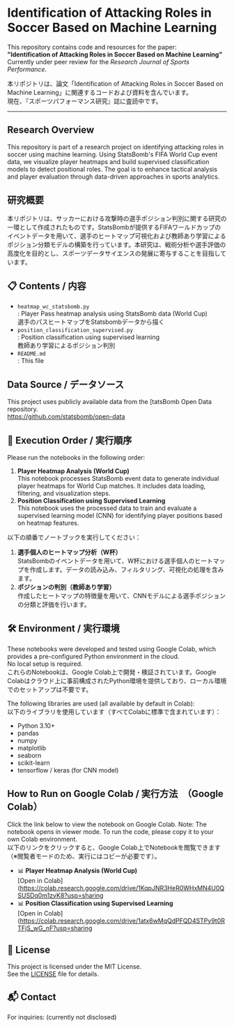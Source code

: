 # Identification of Attacking Roles in Soccer Based on Machine Learning

This repository contains code and resources for the paper:  
**"Identification of Attacking Roles in Soccer Based on Machine Learning"**  
Currently under peer review for the *Research Journal of Sports Performance*.

本リポジトリは、論文「Identification of Attacking Roles in Soccer Based on Machine Learning」に関連するコードおよび資料を含んでいます。  
現在、『スポーツパフォーマンス研究』誌に査読中です。

---

## Research Overview

This repository is part of a research project on identifying attacking roles in soccer using machine learning. Using StatsBomb's FIFA World Cup event data, we visualize player heatmaps and build supervised classification models to detect positional roles. The goal is to enhance tactical analysis and player evaluation through data-driven approaches in sports analytics.

## 研究概要

本リポジトリは、サッカーにおける攻撃時の選手ポジション判別に関する研究の一環として作成されたものです。StatsBombが提供するFIFAワールドカップのイベントデータを用いて、選手のヒートマップ可視化および教師あり学習によるポジション分類モデルの構築を行っています。本研究は、戦術分析や選手評価の高度化を目的とし、スポーツデータサイエンスの発展に寄与することを目指しています。

## 📋 Contents / 内容
- `heatmap_wc_statsbomb.py`  
  : Player Pass heatmap analysis using StatsBomb data (World Cup)  
    選手のパスヒートマップをStatsbombデータから描く
- `position_classification_supervised.py`  
  : Position classification using supervised learning  
    教師あり学習によるポジション判別
- `README.md`  
  : This file

## Data Source / データソース
This project uses publicly available data from the [tatsBomb Open Data repository.  
https://github.com/statsbomb/open-data

## 🧭 Execution Order / 実行順序
Please run the notebooks in the following order:
1. **Player Heatmap Analysis (World Cup)**  
   This notebook processes StatsBomb event data to generate individual player heatmaps for World Cup matches. It includes data loading, filtering, and visualization steps.
2. **Position Classification using Supervised Learning**  
   This notebook uses the processed data to train and evaluate a supervised learning model (CNN) for identifying player positions based on heatmap features.

以下の順番でノートブックを実行してください：
1. **選手個人のヒートマップ分析（W杯）**  
   StatsBombのイベントデータを用いて、W杯における選手個人のヒートマップを作成します。データの読み込み、フィルタリング、可視化の処理を含みます。
2. **ポジションの判別（教師あり学習）**  
   作成したヒートマップの特徴量を用いて、CNNモデルによる選手ポジションの分類と評価を行います。

## 🛠️ Environment / 実行環境

These notebooks were developed and tested using Google Colab, which provides a pre-configured Python environment in the cloud.  
No local setup is required.  
これらのNotebookは、Google Colab上で開発・検証されています。Google Colabはクラウド上に事前構成されたPython環境を提供しており、ローカル環境でのセットアップは不要です。

The following libraries are used (all available by default in Colab):  
以下のライブラリを使用しています（すべてColabに標準で含まれています）：

- Python 3.10+
- pandas
- numpy
- matplotlib
- seaborn
- scikit-learn
- tensorflow / keras (for CNN model)

## How to Run on Google Colab / 実行方法　（Google Colab）
Click the link below to view the notebook on Google Colab.
Note: The notebook opens in viewer mode. To run the code, please copy it to your own Colab environment.  
以下のリンクをクリックすると、Google Colab上でNotebookを閲覧できます（※閲覧者モードのため、実行にはコピーが必要です）。

- 📊 **Player Heatmap Analysis (World Cup)**  
  [Open in Colab](https://colab.research.google.com/drive/1KqpJNR3HeR0WHxMN4U0QSUSDq0m1zyK8?usp=sharing
- 📊  **Position Classification using Supervised Learning**  
  [Open in Colab](https://colab.research.google.com/drive/1atx6wMqQdPFQD4STPy9t0RTFjS_wG_nF?usp=sharing

## 📄 License
This project is licensed under the MIT License.  
See the [LICENSE](LICENSE) file for details.

## 📬 Contact
For inquiries: (currently not disclosed)
